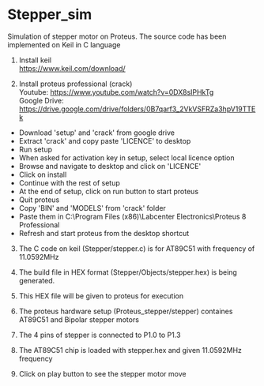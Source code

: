 # Stepper_sim
Simulation of stepper motor on Proteus. The source code has been implemented on Keil in C language

1. Install keil  
  https://www.keil.com/download/
  
2. Install proteus professional (crack)  
  Youtube: https://www.youtube.com/watch?v=0DX8sIPHkTg  
  Google Drive: https://drive.google.com/drive/folders/0B7qarf3_2VkVSFRZa3hpV19TTEk
  
  * Download 'setup' and 'crack' from google drive  
  * Extract 'crack' and copy paste 'LICENCE' to desktop  
  * Run setup  
  * When asked for activation key in setup, select local licence option  
  * Browse and navigate to desktop and click on 'LICENCE'  
  * Click on install  
  * Continue with the rest of setup  
  * At the end of setup, click on run button to start proteus  
  * Quit proteus  
  * Copy 'BIN' and 'MODELS' from 'crack' folder  
  * Paste them in C:\Program Files (x86)\Labcenter Electronics\Proteus 8 Professional  
  * Refresh and start proteus from the desktop shortcut  
  
3. The C code on keil (Stepper/stepper.c) is for AT89C51 with frequency of 11.0592MHz

4. The build file in HEX format (Stepper/Objects/stepper.hex) is being generated.

5. This HEX file will be given to proteus for execution

6. The proteus hardware setup (Proteus_stepper/stepper) containes AT89C51 and Bipolar stepper motors

7. The 4 pins of stepper is connected to P1.0 to P1.3

8. The AT89C51 chip is loaded with stepper.hex and given 11.0592MHz frequency

9. Click on play button to see the stepper motor move

